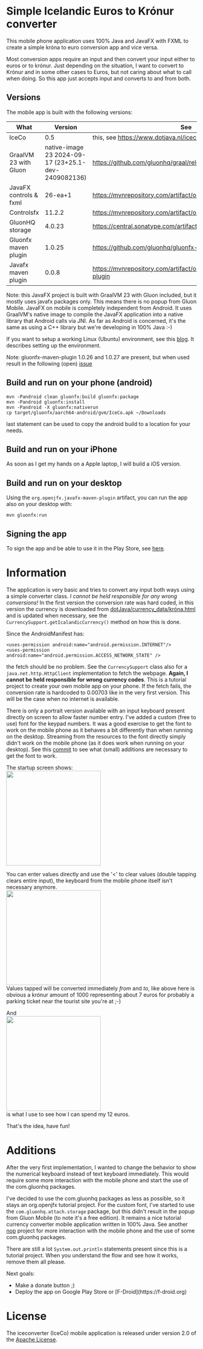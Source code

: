 # Simple Icelandic Euros to Krónur converter
This mobile phone application uses 100% Java and JavaFX with FXML to create a simple króna to euro conversion app and
vice versa.

Most conversion apps require an input and then convert your input either to euros or to krónur. Just depending on the
situation, I want to convert to Krónur and in some other cases to Euros, but not caring about what to call when doing.
So this app just accepts input and converts to and from both.  

## Versions
The mobile app is built with the following versions:

| What                   | Version                                             | See                                                                |
|------------------------|-----------------------------------------------------|--------------------------------------------------------------------|
| IceCo                  | 0.5                                                 | this, see https://www.dotjava.nl/iceco                             |
| GraalVM 23 with Gluon  | native-image 23 2024-09-17 (23+25.1-dev-2409082136) | https://github.com/gluonhq/graal/releases                          |
| JavaFX controls & fxml | 26-ea+1                                             | https://mvnrepository.com/artifact/org.openjfx/javafx-controls     |
| Controlsfx             | 11.2.2                                              | https://mvnrepository.com/artifact/org.controlsfx/controlsfx       |
| GluonHQ storage        | 4.0.23                                              | https://central.sonatype.com/artifact/com.gluonhq.attach/storage   |
| Gluonfx maven plugin   | 1.0.25                                              | https://github.com/gluonhq/gluonfx-maven-plugin/                   |
| Javafx maven plugin    | 0.0.8                                               | https://mvnrepository.com/artifact/org.openjfx/javafx-maven-plugin |

Note: this JavaFX project is built with GraalVM 23 with Gluon included, but it mostly uses javafx packages only. This
means there is no popup from Gluon Mobile. JavaFX on mobile is completely independent from Android. It uses GraalVM's
native image to compile the JavaFX application into a native library that Android calls via JNI. As far as Android is 
concerned, it's the same as using a C++ library but we're developing in 100% Java :-)

If you want to setup a working Linux (Ubuntu) environment, see this [blog](https://www.dotjava.nl/2025/04/20/ubuntu-for-mobile-android-java-development/). It describes setting up the environment.

Note: gluonfx-maven-plugin 1.0.26 and 1.0.27 are present, but when used result in the following (open) [issue](https://github.com/gluonhq/gluonfx-maven-plugin/issues/539)

## Build and run on your phone (android)
```
mvn -Pandroid clean gluonfx:build gluonfx:package
mvn -Pandroid gluonfx:install
mvn -Pandroid -X gluonfx:nativerun
cp target/gluonfx/aarch64-android/gvm/IceCo.apk ~/Downloads
```
last statement can be used to copy the android build to a location for your needs.

## Build and run on your iPhone
As soon as I get my hands on a Apple laptop, I will build a iOS version.

## Build and run on your desktop
Using the `org.openjfx.javafx-maven-plugin` artifact, you can run the app also on your desktop with:
```
mvn gluonfx:run
```
## Signing the app
To sign the app and be able to use it in the Play Store, see [here](README-signing.md).

# Information
The application is very basic and tries to convert any input both ways using a simple converter class. *I cannot be held
responsible for any wrong conversions!* In the first version the conversion rate was hard coded, in this version the
currency is downloaded from [dotJava/currency_data/króna.html](https://www.dotjava.nl/currency_data/króna.html) and is 
updated when necessary, see the `CurrencySupport.getIcalandicCurrency()` method on how this is done.

Since the AndroidManifest has:
```
<uses-permission android:name="android.permission.INTERNET"/>
<uses-permission android:name="android.permission.ACCESS_NETWORK_STATE" />
```
the fetch should be no problem. See the `CurrencySupport` class also for a `java.net.http.HttpClient` implementation to
fetch the webpage. **Again, I cannot be held responsible for wrong currency codes**. This is a tutorial project to create
your own mobile app on your phone. If the fetch fails, the conversion rate is hardcoded to 0.00703 like in the very first
version. This will be the case when no internet is available.

There is only a portrait version available with an input keyboard present directly on screen to allow faster number
entry. I've added a custom (free to use) font for the keypad numbers. It was a good exercise to get the font to work on
the mobile phone as it behaves a bit differently than when running on the desktop. Streaming from the resources to the
font directly simply didn't work on the mobile phone (as it does work when running on your desktop). See this
[commit](https://github.com/michiel-jfx/iceconverter/commit/8994b351dea340e175b3eaffd1a70a0af43767dc) to see
what (small) additions are necessary to get the font to work.

The startup screen shows:<br/>
<img src="https://github.com/user-attachments/assets/db9dbb64-e10f-4c7e-8276-5f720d69dfb0" width="250"><br/>

You can enter values directly and use the '&lt;' to clear values (double tapping clears entire input), the keyboard
from the mobile phone itself isn't necessary anymore.<br/>
<img src="https://github.com/user-attachments/assets/24b8d89c-3803-497d-9518-c9afd5895b70" width="250"><br/>
Values tapped will be converted immediately *from* and *to*, like above here is obvious a krónur amount of 1000 
representing about 7 euros for probably a parking ticket near the tourist site you're at ;-)

And<br/>
<img src="https://github.com/user-attachments/assets/ef0e3915-d108-4277-bd3c-2ff465366f85" width="250"><br/>
is what I use to see how I can spend my 12 euros.

That's the idea, have fun!

# Additions
After the very first implementation, I wanted to change the behavior to show the numerical keyboard instead of text
keyboard immediately. This would require some more interaction with the mobile phone and start the use of the
com.gluonhq packages.

I've decided to use the com.gluonhq packages as less as possible, so it stays an org.openjfx tutorial project. For the 
custom font, I've started to use the `com.gluonhq.attach.storage` package, but this didn't result in the popup from
Gluon Mobile (to note it's a free edition). It remains a nice tutorial currency converter mobile application written
in 100% Java. See another [nop](https://github.com/michiel-jfx/nop) project for more interaction with the mobile phone and the use of some com.gluonhq
packages.

There are still a lot `System.out.println` statements present since this is a tutorial project. When you understand the
flow and see how it works, remove them all please.

Next goals:<br/>
<ul>
<li>Make a donate button ;)</li>
<li>Deploy the app on Google Play Store or [F-Droid](https://f-droid.org) </li>
</ul>

# License
The iceconverter (IceCo) mobile application is released under version 2.0 of the [Apache License](https://www.apache.org/licenses/LICENSE-2.0).
